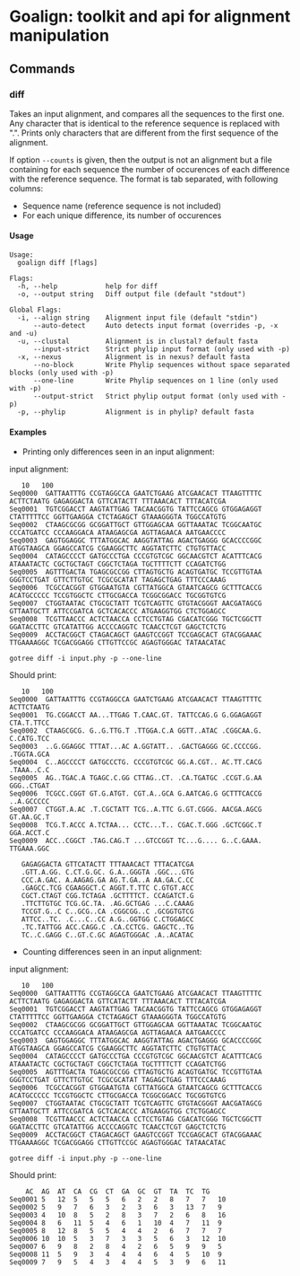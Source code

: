 # Goalign: toolkit and api for alignment manipulation

## Commands

### diff
Takes an input alignment, and compares all the sequences to the first one.
Any character that is identical to the reference sequence is replaced with ".".
Prints only characters that are different from the first sequence of the alignment.

If option `--counts` is given, then the output is not an alignment but a file containing for each sequence
the number of occurences of each difference with the reference sequence.
The format is tab separated, with following columns:

- Sequence name (reference sequence is not included)
- For each unique difference, its number of occurences

#### Usage
```
Usage:
  goalign diff [flags]

Flags:
  -h, --help            help for diff
  -o, --output string   Diff output file (default "stdout")

Global Flags:
  -i, --align string    Alignment input file (default "stdin")
      --auto-detect     Auto detects input format (overrides -p, -x and -u)
  -u, --clustal         Alignment is in clustal? default fasta
      --input-strict    Strict phylip input format (only used with -p)
  -x, --nexus           Alignment is in nexus? default fasta
      --no-block        Write Phylip sequences without space separated blocks (only used with -p)
      --one-line        Write Phylip sequences on 1 line (only used with -p)
      --output-strict   Strict phylip output format (only used with -p)
  -p, --phylip          Alignment is in phylip? default fasta
```

#### Examples

* Printing only differences seen in an input alignment:

input alignment:
```
   10   100
Seq0000  GATTAATTTG CCGTAGGCCA GAATCTGAAG ATCGAACACT TTAAGTTTTC ACTTCTAATG GAGAGGACTA GTTCATACTT TTTAAACACT TTTACATCGA
Seq0001  TGTCGGACCT AAGTATTGAG TACAACGGTG TATTCCAGCG GTGGAGAGGT CTATTTTTCC GGTTGAAGGA CTCTAGAGCT GTAAAGGGTA TGGCCATGTG
Seq0002  CTAAGCGCGG GCGGATTGCT GTTGGAGCAA GGTTAAATAC TCGGCAATGC CCCATGATCC CCCAAGGACA ATAAGAGCGA AGTTAGAACA AATGAACCCC
Seq0003  GAGTGGAGGC TTTATGGCAC AAGGTATTAG AGACTGAGGG GCACCCCGGC ATGGTAAGCA GGAGCCATCG CGAAGGCTTC AGGTATCTTC CTGTGTTACC
Seq0004  CATAGCCCCT GATGCCCTGA CCCGTGTCGC GGCAACGTCT ACATTTCACG ATAAATACTC CGCTGCTAGT CGGCTCTAGA TGCTTTTCTT CCAGATCTGG
Seq0005  AGTTTGACTA TGAGCGCCGG CTTAGTGCTG ACAGTGATGC TCCGTTGTAA GGGTCCTGAT GTTCTTGTGC TCGCGCATAT TAGAGCTGAG TTTCCCAAAG
Seq0006  TCGCCACGGT GTGGAATGTA CGTTATGGCA GTAATCAGCG GCTTTCACCG ACATGCCCCC TCCGTGGCTC CTTGCGACCA TCGGCGGACC TGCGGTGTCG
Seq0007  CTGGTAATAC CTGCGCTATT TCGTCAGTTC GTGTACGGGT AACGATAGCG GTTAATGCTT ATTCCGATCA GCTCACACCC ATGAAGGTGG CTCTGGAGCC
Seq0008  TCGTTAACCC ACTCTAACCA CCTCCTGTAG CGACATCGGG TGCTCGGCTT GGATACCTTC GTCATATTGG ACCCCAGGTC TCAACCTCGT GAGCTCTCTG
Seq0009  ACCTACGGCT CTAGACAGCT GAAGTCCGGT TCCGAGCACT GTACGGAAAC TTGAAAAGGC TCGACGGAGG CTTGTTCCGC AGAGTGGGAC TATAACATAC
```

```
gotree diff -i input.phy -p --one-line
```

Should print:

```
   10   100
Seq0000  GATTAATTTG CCGTAGGCCA GAATCTGAAG ATCGAACACT TTAAGTTTTC ACTTCTAATG
Seq0001  TG.CGGACCT AA...TTGAG T.CAAC.GT. TATTCCAG.G G.GGAGAGGT CTA.T.TTCC
Seq0002  CTAAGCGCG. G..G.TTG.T .TTGGA.C.A GGTT..ATAC .CGGCAA.G. C.CATG.TCC
Seq0003  ..G.GGAGGC TTTAT...AC A.GGTATT.. .GACTGAGGG GC.CCCCGG. .TGGTA.GCA
Seq0004  C..AGCCCCT GATGCCCTG. CCCGTGTCGC GG.A.CGT.. AC.TT.CACG .TAAA..C.C
Seq0005  AG..TGAC.A TGAGC.C.GG CTTAG..CT. .CA.TGATGC .CCGT.G.AA GGG..CTGAT
Seq0006  TCGCC.CGGT GT.G.ATGT. CGT.A..GCA G.AATCAG.G GCTTTCACCG ..A.GCCCCC
Seq0007  CTGGT.A.AC .T.CGCTATT TCG..A.TTC G.GT.CGGG. AACGA.AGCG GT.AA.GC.T
Seq0008  TCG.T.ACCC A.TCTAA... CCTC...T.. CGAC.T.GGG .GCTCGGC.T GGA.ACCT.C
Seq0009  ACC..CGGCT .TAG.CAG.T ...GTCCGGT TC...G.... G..C.GAAA. TTGAAA.GGC

   GAGAGGACTA GTTCATACTT TTTAAACACT TTTACATCGA
   .GTT.A.GG. C.CT.G.GC. G.A..GGGTA .GGC...GTG
   CCC.A.GAC. A.AAGAG.GA AG.T.GA..A AA.GA.C.CC
   .GAGCC.TCG CGAAGGCT.C AGGT.T.TTC C.GTGT.ACC
   CGCT.CTAGT CGG.TCTAGA .GCTTTTCT. CCAGATCT.G
   .TTCTTGTGC TCG.GC.TA. .AG.GCTGAG ...C.CAAAG
   TCCGT.G..C C..GCG..CA .CGGCGG..C .GCGGTGTCG
   ATTCC..TC. .C...C..CC A.G..GGTGG C.CTGGAGCC
   .TC.TATTGG ACC.CAGG.C .CA.CCTCG. GAGCTC..TG
   TC..C.GAGG C..GT.C.GC AGAGTGGGAC .A..ACATAC
```

* Counting differences seen in an input alignment:

input alignment:
```
   10   100
Seq0000  GATTAATTTG CCGTAGGCCA GAATCTGAAG ATCGAACACT TTAAGTTTTC ACTTCTAATG GAGAGGACTA GTTCATACTT TTTAAACACT TTTACATCGA
Seq0001  TGTCGGACCT AAGTATTGAG TACAACGGTG TATTCCAGCG GTGGAGAGGT CTATTTTTCC GGTTGAAGGA CTCTAGAGCT GTAAAGGGTA TGGCCATGTG
Seq0002  CTAAGCGCGG GCGGATTGCT GTTGGAGCAA GGTTAAATAC TCGGCAATGC CCCATGATCC CCCAAGGACA ATAAGAGCGA AGTTAGAACA AATGAACCCC
Seq0003  GAGTGGAGGC TTTATGGCAC AAGGTATTAG AGACTGAGGG GCACCCCGGC ATGGTAAGCA GGAGCCATCG CGAAGGCTTC AGGTATCTTC CTGTGTTACC
Seq0004  CATAGCCCCT GATGCCCTGA CCCGTGTCGC GGCAACGTCT ACATTTCACG ATAAATACTC CGCTGCTAGT CGGCTCTAGA TGCTTTTCTT CCAGATCTGG
Seq0005  AGTTTGACTA TGAGCGCCGG CTTAGTGCTG ACAGTGATGC TCCGTTGTAA GGGTCCTGAT GTTCTTGTGC TCGCGCATAT TAGAGCTGAG TTTCCCAAAG
Seq0006  TCGCCACGGT GTGGAATGTA CGTTATGGCA GTAATCAGCG GCTTTCACCG ACATGCCCCC TCCGTGGCTC CTTGCGACCA TCGGCGGACC TGCGGTGTCG
Seq0007  CTGGTAATAC CTGCGCTATT TCGTCAGTTC GTGTACGGGT AACGATAGCG GTTAATGCTT ATTCCGATCA GCTCACACCC ATGAAGGTGG CTCTGGAGCC
Seq0008  TCGTTAACCC ACTCTAACCA CCTCCTGTAG CGACATCGGG TGCTCGGCTT GGATACCTTC GTCATATTGG ACCCCAGGTC TCAACCTCGT GAGCTCTCTG
Seq0009  ACCTACGGCT CTAGACAGCT GAAGTCCGGT TCCGAGCACT GTACGGAAAC TTGAAAAGGC TCGACGGAGG CTTGTTCCGC AGAGTGGGAC TATAACATAC
```

```
gotree diff -i input.phy -p --one-line
```

Should print:
```
	AC	AG	AT	CA	CG	CT	GA	GC	GT	TA	TC	TG
Seq0001	5	12	5	5	5	6	2	2	8	7	7	10
Seq0002	5	9	7	6	3	2	3	6	3	13	7	9
Seq0003	4	10	8	5	2	8	3	7	2	6	8	16
Seq0004	8	6	11	5	4	6	1	10	4	7	11	9
Seq0005	8	12	8	5	5	4	4	2	6	7	7	7
Seq0006	10	10	5	3	7	3	3	5	6	3	12	10
Seq0007	6	9	8	2	8	4	2	6	5	9	9	5
Seq0008	11	5	9	3	4	4	4	6	4	5	10	9
Seq0009	7	9	5	4	3	4	4	5	3	9	6	11
```
